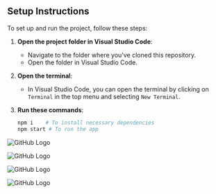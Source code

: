 ## Setup Instructions

To set up and run the project, follow these steps:

1. **Open the project folder in Visual Studio Code**:
   - Navigate to the folder where you've cloned this repository.
   - Open the folder in Visual Studio Code.

2. **Open the terminal**:
   - In Visual Studio Code, you can open the terminal by clicking on `Terminal` in the top menu and selecting `New Terminal`.

3. **Run these commands**:

   ```sh
   npm i    # To install necessary dependencies
   npm start # To run the app
   
![GitHub Logo](https://drive.google.com/uc?export=view&id=1O_fleaiQv35OIGj_QFUCW169Suwk_o_b)

![GitHub Logo](https://drive.google.com/uc?export=view&id=1z4GPOdCl5y2lWEhzce9t6ZuCQRO5puNb)

![GitHub Logo](https://drive.google.com/uc?export=view&id=1ECeLVZn-0crETiD4odGXCsBkjT3mFPg6)

![GitHub Logo](https://drive.google.com/uc?export=view&id=1L7TsGvC_DSP2jdE6B3P2M0wLsztYmlqD)
